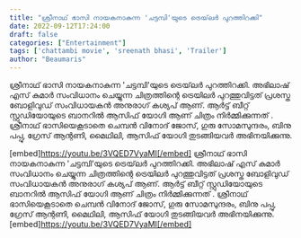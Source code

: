 ```yaml
---
title: "ശ്രീനാഥ് ഭാസി നായകനാകുന്ന 'ചട്ടമ്പി'യുടെ ട്രെയ്‌ലർ പുറത്തിറക്കി"
date: 2022-09-12T17:24:00
draft: false
categories: ["Entertainment"]
tags: ['chattambi movie', 'sreenath bhasi', 'Trailer']
author: "Beaumaris"
---
```


ശ്രീനാഥ് ഭാസി നായകനാകുന്ന 'ചട്ടമ്പി'യുടെ ട്രെയ്‌ലർ പുറത്തിറക്കി. അഭിലാഷ് എസ് കുമാർ സംവിധാനം ചെയ്യുന്ന ചിത്രത്തിന്റെ ട്രെയിലർ പുറത്തുവിട്ടത് പ്രശസ്ത ബോളിവുഡ് സംവിധായകൻ അനുരാഗ് കശ്യപ് ആണ്. ആർട്ട് ബീറ്റ് സ്റ്റുഡിയോയുടെ ബാനറിൽ ആസിഫ് യോഗി ആണ് ചിത്രം നിർമ്മിക്കുന്നത് . ശ്രീനാഥ്‌ ഭാസിയെകൂടാതെ ചെമ്പൻ വിനോദ് ജോസ്, ഗുരു സോമസുന്ദരം, ബിനു പപ്പു, ഗ്രേസ്‌ ആന്റണി, മൈഥിലി, ആസിഫ് യോഗി തുടങ്ങിയവർ അഭിനയിക്കുന്നു.

[embed]https://youtu.be/3VQED7VyaMI[/embed]
ശ്രീനാഥ് ഭാസി നായകനാകുന്ന 'ചട്ടമ്പി'യുടെ ട്രെയ്‌ലർ പുറത്തിറക്കി. അഭിലാഷ് എസ് കുമാർ സംവിധാനം ചെയ്യുന്ന ചിത്രത്തിന്റെ ട്രെയിലർ പുറത്തുവിട്ടത് പ്രശസ്ത ബോളിവുഡ് സംവിധായകൻ അനുരാഗ് കശ്യപ് ആണ്. ആർട്ട് ബീറ്റ് സ്റ്റുഡിയോയുടെ ബാനറിൽ ആസിഫ് യോഗി ആണ് ചിത്രം നിർമ്മിക്കുന്നത് . ശ്രീനാഥ്‌ ഭാസിയെകൂടാതെ ചെമ്പൻ വിനോദ് ജോസ്, ഗുരു സോമസുന്ദരം, ബിനു പപ്പു, ഗ്രേസ്‌ ആന്റണി, മൈഥിലി, ആസിഫ് യോഗി തുടങ്ങിയവർ അഭിനയിക്കുന്നു. [embed]https://youtu.be/3VQED7VyaMI[/embed]
